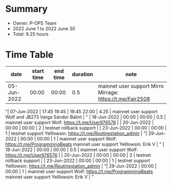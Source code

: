 # Summary
* Owner: P-OPS Team
* 2022 June 1 to 2022 June 30
* Total: 9.25 hours 

# Time Table
| date  | start time  | end time | duration  |  note |
|---|---|---|---|---|
| 05-Jun-2022 | 00:00 | 00:00 | 0.5 | mainnet user support Mirro Mirrage: https://t.me/Fajr2508 | 

"| 07-Jun-2022 | 17:45
19:45 | 19:45
22:00 | 4.25 | mainnet user support Wolf and JB273 Varga Sándor Bálint | "
| 18-Jun-2022 | 00:00 | 00:00 | 0.5 | mainnet user support Wolf: https://t.me/User976576 | 
| 20-Jun-2022 | 00:00 | 00:00 | 2 | testnet rollback support | 
| 23-Jun-2022 | 00:00 | 00:00 | 1 | testnet support Yelllowsin: https://t.me/Routinestation_admin | 
"| 29-Jun-2022 | 00:00 | 00:00 | 1 | mainnet user support Wolf: https://t.me/ProgrammingBeats
mainnet user support Yelllowsin: Erik V  | "
| 18-Jun-2022 | 00:00 | 00:00 | 0.5 | mainnet user support Wolf: https://t.me/User976576 | 
| 20-Jun-2022 | 00:00 | 00:00 | 2 | testnet rollback support | 
| 23-Jun-2022 | 00:00 | 00:00 | 1 | testnet support Yelllowsin: https://t.me/Routinestation_admin | 
"| 29-Jun-2022 | 00:00 | 00:00 | 1 | mainnet user support Wolf: https://t.me/ProgrammingBeats
mainnet user support Yelllowsin: Erik V  | "
